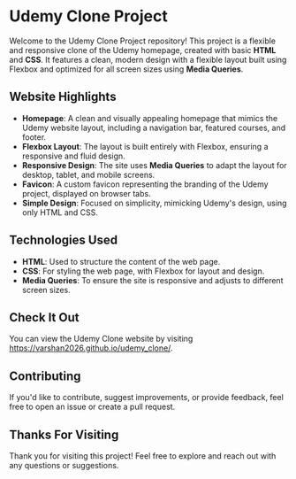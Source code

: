# Udemy Clone Project

Welcome to the Udemy Clone Project repository! This project is a flexible and responsive clone of the Udemy homepage, created with basic **HTML** and **CSS**. It features a clean, modern design with a flexible layout built using Flexbox and optimized for all screen sizes using **Media Queries**.

## Website Highlights
- **Homepage**: A clean and visually appealing homepage that mimics the Udemy website layout, including a navigation bar, featured courses, and footer.
- **Flexbox Layout**: The layout is built entirely with Flexbox, ensuring a responsive and fluid design.
- **Responsive Design**: The site uses **Media Queries** to adapt the layout for desktop, tablet, and mobile screens.
- **Favicon**: A custom favicon representing the branding of the Udemy project, displayed on browser tabs.
- **Simple Design**: Focused on simplicity, mimicking Udemy's design, using only HTML and CSS.

## Technologies Used
- **HTML**: Used to structure the content of the web page.
- **CSS**: For styling the web page, with Flexbox for layout and design.
- **Media Queries**: To ensure the site is responsive and adjusts to different screen sizes.

## Check It Out
You can view the Udemy Clone website by visiting https://varshan2026.github.io/udemy_clone/.

## Contributing
If you'd like to contribute, suggest improvements, or provide feedback, feel free to open an issue or create a pull request.

## Thanks For Visiting
Thank you for visiting this project! Feel free to explore and reach out with any questions or suggestions.
